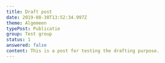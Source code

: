 ```yaml
---
title: Draft post
date: 2019-08-30T13:52:34.997Z
theme: Algemeen
typePost: Publicatie
group: Test group
status: 1
answered: false
content: This is a post for testing the drafting purpose.
---
```


